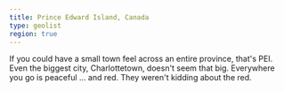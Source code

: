 ```yaml
---
title: Prince Edward Island, Canada
type: geolist
region: true
---
```

If you could have a small town feel across an entire province, that's PEI. Even the biggest city, Charlottetown, doesn't seem that big. Everywhere you go is peaceful ... and red. They weren't kidding about the red. 